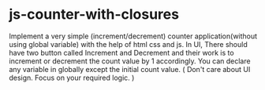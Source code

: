 # js-counter-with-closures


Implement a very simple (increment/decrement) counter application(without using global variable) with the help of html css and js. In UI, There should have two button called Increment and Decrement and their work is to increment or decrement the count value by 1 accordingly. You can declare any variable in globally except the initial count value. ( Don't care about UI design. Focus on your required logic. )
